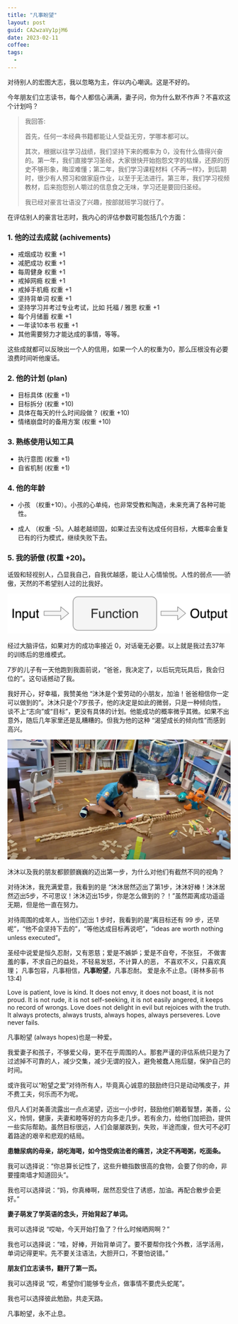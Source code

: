 ```yaml
---
title: "凡事盼望"
layout: post
guid: CA2wzaVy1pjM6
date: 2023-02-11
coffee:
tags:
  -
---
```


对待别人的宏图大志，我以忽略为主，伴以内心嘲讽。这是不好的。

今年朋友们立志读书，每个人都信心满满，妻子问，你为什么默不作声？不喜欢这个计划吗？

> 我回答:
>
> 首先，任何一本经典书籍都能让人受益无穷，学哪本都可以。
> 
> 其次，根据以往学习战绩，我们坚持下来的概率为 0，没有什么值得兴奋的。第一年，我们直接学习圣经，大家很快开始抱怨文字的枯燥，还原的历史不够形象，晦涩难懂；第二年，我们学习课程材料《不再一样》，到后期时，很少有人预习和做家庭作业，以至于无法进行。第三年，我们学习视频教材，后来抱怨别人嚼过的信息食之无味，学习还是要回归圣经。
>
> 我已经对豪言壮语没了兴趣，按部就班学习就行了。


在评估别人的豪言壮志时，我内心的评估参数可能包括几个方面：

### 1. 他的过去成就 (achivements)
    
- 戒烟成功 权重 +1
- 减肥成功 权重 +1
- 每周健身 权重 +1
- 戒掉网瘾 权重 +1
- 戒掉手机瘾 权重 +1
- 坚持背单词 权重 +1
- 坚持学习并考过专业考试，比如 托福 / 雅思 权重 +1
- 每个月储蓄 权重 +1
- 一年读10本书 权重 +1
- 其他需要努力才能达成的事情，等等。

这些成就都可以反映出一个人的信用，如果一个人的权重为0，那么压根没有必要浪费时间听他废话。

### 2. 他的计划 (plan)

- 目标具体 (权重 +1)
- 目标拆分 (权重 +10)
- 具体在每天的什么时间段做？ (权重 +10)
- 情绪崩盘时的备用方案 (权重 +10)

### 3. 熟练使用认知工具

- 执行意图 (权重 +1)
- 自省机制 (权重 +1)


### 4. 他的年龄

- 小孩 （权重+10）。小孩的心单纯，也非常受教和陶造，未来充满了各种可能性。
    
- 成人 （权重 -5)。人越老越顽固，如果过去没有达成任何目标，大概率会重复已有的行为模式，继续失败下去。

### 5. 我的骄傲 (权重 +20)。

诋毁和轻视别人，凸显我自己，自我优越感，能让人心情愉悦。人性的弱点——骄傲，天然的不希望别人过的比我好。

![](/media/files/2022/2023-02-11-function.png)

经过大脑评估，如果对方的成功率接近 0，对话毫无必要。以上就是我过去37年的训练后的思维模式。

7岁的儿子有一天他跑到我面前说，“爸爸，我决定了，以后玩完玩具后，我会归位的”。这句话撼动了我。

我好开心，好幸福，我赞美他 “沐沐是个爱劳动的小朋友，加油！爸爸相信你一定可以做到的”。沐沐只是个7岁孩子，他的决定是如此的微弱，只是一种倾向性，谈不上“志向”或“目标”，更没有具体的计划。他能成功的概率微乎其微。如果不出意外，随后几年家里还是乱糟糟的。但我为他的这种 “渴望成长的倾向性”而感到高兴。

![](/media/files/2022/2023-02-11-living-room.jpg)


沐沐以及我的朋友都颤颤巍巍的迈出第一步，为什么对他们有截然不同的视角？

对待沐沐，我充满爱意，我看到的是 “沐沐居然迈出了第1步，沐沐好棒！沐沐居然迈出5步，不可思议！沐沐迈出15步，你是怎么做到的？！”虽然距离成功遥遥无期，但是他一直在努力。

对待周围的成年人，当他们迈出 1 步时，我看到的是“离目标还有 99 步，还早呢”，“他不会坚持下去的”，“等他达成目标再说吧”，“ideas are worth nothing unless executed“。

圣经中说爱是恒久忍耐，又有恩慈；爱是不嫉妒；爱是不自夸，不张狂， 不做害羞的事，不求自己的益处，不轻易发怒，不计算人的恶， 不喜欢不义，只喜欢真理； 凡事包容，凡事相信，**凡事盼望**，凡事忍耐。 爱是永不止息。(哥林多前书 13:4)

Love is patient, love is kind. It does not envy, it does not boast, it is not proud. It is not rude, it is not self-seeking, it is not easily angered, it keeps no record of wrongs. Love does not delight in evil but rejoices with the truth. It always protects, always trusts, always hopes, always perseveres. Love never fails.

凡事盼望 (always hopes)也是一种爱。

我爱妻子和孩子，不够爱父母，更不在乎周围的人。那套严谨的评估系统只是为了过滤掉不可靠的人，减少交集，减少无谓的投入，避免被蠢人拖后腿，保护自己的时间。

或许我可以“盼望之爱”对待所有人，毕竟真心诚意的鼓励终归只是动动嘴皮子，并不费工夫，何乐而不为呢。

但凡人们对美善流露出一点点渴望，迈出一小步时，鼓励他们朝着智慧，美善，公义，怜悯，健康，夫妻和睦等好的方向多走几步。若有余力，给他们加把劲，提供一些实际帮助。虽然目标很远，人们会屡屡跌到，失败，半途而废，但大可不必盯着路途的艰辛和悲观的结局。

**患糖尿病的母亲，胡吃海喝，如今饱受病法者的痛苦，决定不再喝粥，吃面条。**

我可以选择说：“你总算长记性了，这些升糖指数很高的食物，会要了你的命，非要撞南墙才知道回头”。

我也可以选择说：“妈，你真棒啊，居然忍受住了诱惑，加油。再配合散步会更好。”

**妻子萌发了学英语的念头，开始背起了单词。**

我可以选择说 “哎呦，今天开始打鱼了？什么时候晒网啊？”

我也可以选择说：“哇，好棒，开始背单词了。要不要帮你找个外教，活学活用，单词记得更牢。先不要关注语法，大胆开口，不要怕说错。”

**朋友们立志读书，翻开了第一页。**

我可以选择说 “哎，希望你们能够专业点，做事情不要虎头蛇尾”。

我也可以选择彼此勉励，共走天路。


凡事盼望，永不止息。

